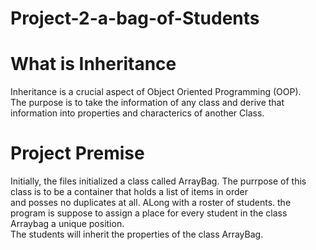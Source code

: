 # Project-2-a-bag-of-Students

# What is Inheritance
Inheritance is a crucial aspect of Object Oriented Programming (OOP).  <br>
The purpose is to take the information of any class and derive that information into properties and characterics of another Class. <br>
 
 # Project Premise
Initially, the files initialized a class called ArrayBag. The purrpose of this class is to be a container that holds a list of items in order <br>
and posses no duplicates at all. ALong with a roster of students. the program is suppose to assign a place for every student in the class Arraybag a unique position. <br>
The students will inherit the properties of the class ArrayBag.<br>
